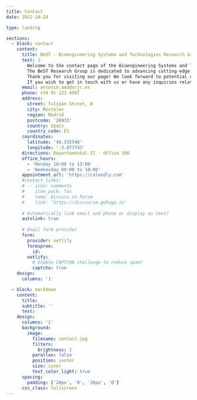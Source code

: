 ```yaml
---
title: Contact
date: 2022-10-24

type: landing

sections:
  - block: contact
    content:
      title: BeST - Bioengineering Systems and Technologies Research Group
      text: |-
        Welcome to the contact page of the Bioengineering Systems and Technologies (BeST) Research Group at Universidad Rey Juan Carlos!
        The BeST Research Group is dedicated to advancing cutting-edge technologies in bioengineering, with a focus on improving people's quality of life and promoting health and well-being. Our multidisciplinary team consists of highly skilled researchers who are passionate about innovation in the field of bioengineering.
        Thank you for visiting our page! We look forward to potential collaborations and continued progress in the field of bioengineering systems and technologies.
        If you wish to get in touch with us or have any inquiries related to our research activities in Bioengineering Systems and Technologies, please complete the following form on our website:
      email: antonio.ama@urjc.es
      phone: +34 91 123 4567
      address:
        street: Tulipán Street, 0
        city: Móstoles
        region: Madrid
        postcode: '28933'
        country: Spain
        country_code: ES
      coordinates:
        latitude: '40.335548'
        longitude: '-3.877743'
      directions: Departamental II - Office 166
      office_hours:
        - 'Monday 10:00 to 13:00'
        - 'Wednesday 09:00 to 10:00'
      appointment_url: 'https://calendly.com'
      #contact_links:
      #  - icon: comments
      #    icon_pack: fas
      #    name: Discuss on Forum
      #    link: 'https://discourse.gohugo.io'
    
      # Automatically link email and phone or display as text?
      autolink: true
    
      # Email form provider
      form:
        provider: netlify
        formspree:
          id:
        netlify:
          # Enable CAPTCHA challenge to reduce spam?
          captcha: true
    design:
      columns: '1'

  - block: markdown
    content:
      title:
      subtitle: ''
      text:
    design:
      columns: '1'
      background:
        image: 
          filename: contact.jpg
          filters:
            brightness: 1
          parallax: false
          position: center
          size: cover
          text_color_light: true
      spacing:
        padding: ['20px', '0', '20px', '0']
      css_class: fullscreen
---
```

